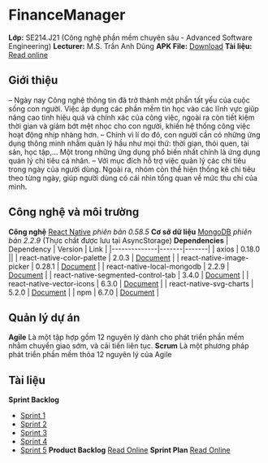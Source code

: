 # FinanceManager
**Lớp:** SE214.J21 (Công nghệ phần mềm chuyên sâu - Advanced Software Engineering)
**Lecturer:** M.S. Trần Anh Dũng
**APK File:** [Download](https://drive.google.com/drive/folders/1NsbamY7zKsSoOYnrUKDJy9KbsD8NNd_7?usp=sharing)
**Tài liệu:** [Read online](https://drive.google.com/file/d/1FqjOii3xnH3HEOPQvFH1Kkmq91eGj2N0/view?usp=sharing)

## Giới thiệu
  –	Ngày nay Công nghệ thông tin đã trở thành một phần tất yếu của cuộc sống con người. Việc áp dụng các phần mềm tin học vào các lĩnh vực giúp nâng cao tính hiệu quả và chính xác của công việc, ngoài ra còn tiết kiệm thời gian và giảm bớt mệt nhọc cho con người,  khiến hệ thống công việc hoạt động nhịp nhàng hơn. 
–	Chính vì lí do đó, con người cần có những ứng dụng thông minh nhằm quản lý hầu như mọi thứ: thời gian, thói quen, tài sản, học tập,… Một trong những ứng dụng phổ biến nhất chính là ứng dụng quản lý chi tiêu cá nhân.
–	Với mục đích hỗ trợ việc quản lý các chi tiêu trong ngày của người dùng. Ngoài ra, nhóm còn thể hiện thống kê chi tiêu theo từng ngày, giúp người dùng có cái nhìn tổng quan về mức thu chi của mình.
 
## Công nghệ và môi trường
**Công nghệ** [React Native](https://facebook.github.io/react-native/) *phiên bản 0.58.5*
**Cơ sở dữ liệu** [MongoDB](https://www.npmjs.com/package/react-native-local-mongodb) *phiên bản 2.2.9* (Thực chất được lưu tại AsyncStorage)
**Dependencies**
| Dependency | Version | Link |
|--------------|-------|-------|
| axios | 0.18.0 ||
| react-native-color-palette | 2.0.3 | [Document](https://www.npmjs.com/package/react-native-color-palette) |
| react-native-image-picker | 0.28.1 | [Document](https://github.com/react-native-community/react-native-image-picker) |
| react-native-local-mongodb | 2.2.9 | [Document](https://www.npmjs.com/package/react-native-local-mongodb) |
| react-native-segmented-control-tab | 3.4.0 | [Document](https://github.com/kirankalyan5/react-native-segmented-control-tab) |
| react-native-vector-icons | 6.3.0 | [Document](https://github.com/oblador/react-native-vector-icons) |
| react-native-svg-charts | 5.2.0 | [Document](https://github.com/JesperLekland/react-native-svg-charts) |
| npm | 6.7.0 | [Document](https://www.npmjs.com/) |

## Quản lý dự án
**Agile**
  Là một tập hợp gồm 12 nguyên lý dành cho phát triển phần mềm nhằm chuyển giao sớm, và cải tiến liên tục.
**Scrum**
  Là một phương pháp phát triển phần mềm thỏa 12 nguyên lý của Agile

## Tài liệu
**Sprint Backlog**
  - [Sprint 1](https://drive.google.com/file/d/1w49-S5gEmX9JWt_Dwae37Y6xGfaf3mGT/view?usp=sharing)
  - [Sprint 2](https://drive.google.com/file/d/1XliQrIp2vLBTQM8zqCiyd6JFFJvOB2bO/view?usp=sharing)
  - [Sprint 3](https://drive.google.com/file/d/1Q_LzVQjR4Q_xdqWzx13xAmJcpsuQ_Zl9/view?usp=sharing)
  - [Sprint 4](https://drive.google.com/file/d/1Plu_gxb_CQ4FlCU4QLbaDh675eL3BYJq/view?usp=sharing)
  - [Sprint 5](https://drive.google.com/file/d/1aktBjj_LkDQqDV8-YmmaI8wuXVO0zKti/view?usp=sharing)
**Product Backlog**
  [Read Online](https://drive.google.com/file/d/1H7TabZs-KfdAqYFl-R_Dj1KqPPCH-0hU/view?usp=sharing)
**Sprint Plan**
  [Read Online](https://drive.google.com/file/d/1jvgPPGmICmFBO52clIz-CXQvcYmtE48s/view?usp=sharing)
  
